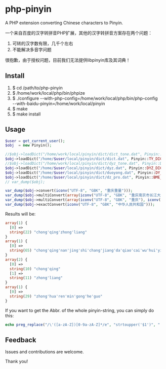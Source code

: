 php-pinyin
==========

A PHP extension converting Chinese characters to Pinyin. 

一个来自百度的汉字转拼音PHP扩展，其他的汉字转拼音方案存在两个问题：

1. 可转的汉字数有限，几千个左右
2. 不能解决多音字问题

很抱歉，由于授权问题，目前我们无法提供libpinyin库及其词典！

Install
-----------
1. $ cd /path/to/php-pinyin
2. $ /home/work/local/php/bin/phpize
3. $ ./configure --with-php-config=/home/work/local/php/bin/php-config --with-baidu-pinyin=/home/work/local/pinyin
4. $ make
5. $ make install


Usage
---------
```php
$user = get_current_user();
$obj  = new Pinyin();

//$obj->loadDict("/home/work/local/pinyin/dict/dict_tone.dat", Pinyin::TY_TONE_DICT);
$obj->loadDict("/home/$user/local/pinyin/dict/dict.dat", Pinyin::TY_DICT);
//$obj->loadDict("/home/work/local/pinyin/dict/dyz_tone.dat", Pinyin::DYZ_TONE_DICT);
$obj->loadDict("/home/$user/local/pinyin/dict/dyz.dat", Pinyin::DYZ_DICT);
$obj->loadDict("/home/$user/local/pinyin/dict/duoyong.dat", Pinyin::DY_DICT);
$obj->loadDict("/home/$user/local/pinyin/dict/dz_pro.dat", Pinyin::BME_DICT);
// var_dump($obj);

var_dump($obj->convert(iconv("UTF-8", "GBK", "重庆重量")));
var_dump($obj->multiConvert(array(iconv("UTF-8", "GBK", "重庆南京市长江大桥财务会议会计"))));
var_dump($obj->multiConvert(array(iconv("UTF-8", "GBK", "重庆"), iconv("UTF-8", "GBK", "重量"))));
var_dump($obj->exactConvert(iconv("UTF-8", "GBK", "中华人民共和国")));

```

Results will be:
```php
array(1) {
  [0] =>
  string(22) "chong'qing'zhong'liang"
}
array(1) {
  [0] =>
  string(65) "chong'qing'nan'jing'shi'chang'jiang'da'qiao'cai'wu'hui'yi'kuai'ji"
}
array(2) {
  [0] =>
  string(10) "chong'qing"
  [1] =>
  string(11) "zhong'liang"
}
array(1) {
  [0] =>
  string(29) "zhong'hua'ren'min'gong'he'guo"
}
```

If you want to get the Abbr. of the whole pinyin-string, you can simply do this:

```php
echo preg_replace("/\'([a-zA-Z])[0-9a-zA-Z]*/e", "strtoupper('$1')", "'".$py_string);
```

Feedback
---------

Issues and contributions are welcome.

Thank you!
